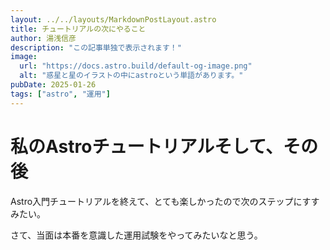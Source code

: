 ```yaml
---
layout: ../../layouts/MarkdownPostLayout.astro
title: チュートリアルの次にやること
author: 湯浅信彦
description: "この記事単独で表示されます！"
image:
  url: "https://docs.astro.build/default-og-image.png"
  alt: "惑星と星のイラストの中にastroという単語があります。"
pubDate: 2025-01-26
tags: ["astro", "運用"]
---
```

# 私のAstroチュートリアルそして、その後

Astro入門チュートリアルを終えて、とても楽しかったので次のステップにすすみたい。  

さて、当面は本番を意識した運用試験をやってみたいなと思う。

